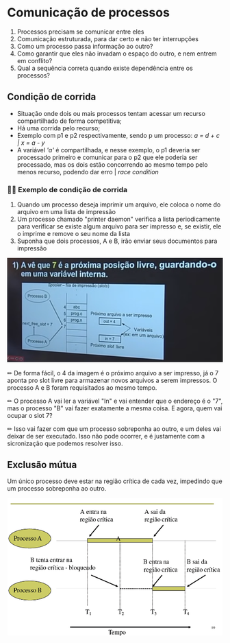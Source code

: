 # Comunicação de processos
1. Processos precisam se comunicar entre eles  
2. Comunicação estruturada, para dar certo e não ter interrupções  
3. Como um processo passa informação ao outro?  
4. Como garantir que eles não invadam o espaço do outro, e nem entrem em conflito?  
5. Qual a sequência correta quando existe dependência entre os processos?  

## Condição de corrida
- Situação onde dois ou mais processos tentam acessar um recurso compartilhado de forma competitiva;  
- Há uma corrida pelo recurso;  
- Exemplo com p1 e p2 respectivamente, sendo p um processo: *a = d + c | x = a - y*
- A variável *'a'* é compartilhada, e nesse exemplo, o p1 deveria ser processado primeiro e comunicar para o p2 que ele poderia ser processado, mas os dois estão concorrendo ao mesmo tempo pelo menos recurso, podendo dar erro | *race condition*

### 🏃‍♂️ Exemplo de condição de corrida
1. Quando um processo deseja imprimir um arquivo, ele coloca o nome do arquivo em uma lista de impressão
2. Um processo chamado "printer daemon" verifica a lista periodicamente para verificar se existe algum arquivo para ser impresso e, se existir, ele o imprime e remove o seu nome da lista
3. Suponha que dois processos, A e B, irão enviar seus documentos para impressão

![alt text](image.png)

✏ De forma fácil, o 4 da imagem é o próximo arquivo a ser impresso, já o 7 aponta pro slot livre para armazenar novos arquivos a serem impressos. O processo A e B foram requisitados ao mesmo tempo.

✏ O processo A vai ler a variável "In" e vai entender que o endereço é o "7", mas o processo "B" vai fazer exatamente a mesma coisa. E agora, quem vai ocupar o slot 7?

✏ Isso vai fazer com que um processo sobreponha ao outro, e um deles vai deixar de ser executado. Isso não pode ocorrer, e é justamente com a sicronização que podemos resolver isso.

## Exclusão mútua 
Um único processo deve estar na região crítica de cada vez, impedindo que um processo sobreponha ao outro.

![alt text](image-1.png)



